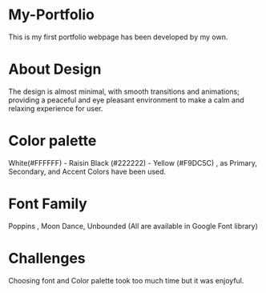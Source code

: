 # My-Portfolio
This is my first portfolio webpage has been developed by my own.
# About Design
The design is almost minimal, with smooth transitions and animations; providing a peaceful and eye pleasant environment to make a calm and relaxing experience for user.
# Color palette 
White(#FFFFFF) - Raisin Black (#222222) - Yellow (#F9DC5C) , as Primary, Secondary, and Accent Colors have been used.
# Font Family 
Poppins , Moon Dance, Unbounded (All are available in Google Font library)
# Challenges 
Choosing font and Color palette took too much time but it was enjoyful. 

